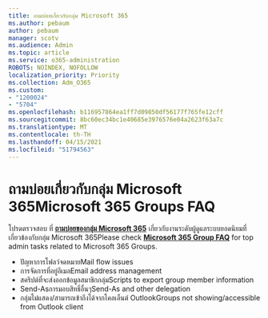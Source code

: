 ```yaml
---
title: ถามบ่อยเกี่ยวกับกลุ่ม Microsoft 365
ms.author: pebaum
author: pebaum
manager: scotv
ms.audience: Admin
ms.topic: article
ms.service: o365-administration
ROBOTS: NOINDEX, NOFOLLOW
localization_priority: Priority
ms.collection: Adm_O365
ms.custom:
- "1200024"
- "5704"
ms.openlocfilehash: b116957864ea1ff7d09850df56177f765fe12cff
ms.sourcegitcommit: 8bc60ec34bc1e40685e3976576e04a2623f63a7c
ms.translationtype: MT
ms.contentlocale: th-TH
ms.lasthandoff: 04/15/2021
ms.locfileid: "51794563"
---
```

# <a name="microsoft-365-groups-faq"></a><span data-ttu-id="6b405-102">ถามบ่อยเกี่ยวกับกลุ่ม Microsoft 365</span><span class="sxs-lookup"><span data-stu-id="6b405-102">Microsoft 365 Groups FAQ</span></span>

<span data-ttu-id="6b405-103">โปรดตรวจสอบ ที่ **[ถามบ่อยของกลุ่ม Microsoft 365](https://aka.ms/M365GroupsFAQ)** เกี่ยวกับงานระดับผู้ดูแลระบบยอดนิยมที่เกี่ยวข้องกับกลุ่ม Microsoft 365</span><span class="sxs-lookup"><span data-stu-id="6b405-103">Please check **[Microsoft 365 Group FAQ](https://aka.ms/M365GroupsFAQ)** for top admin tasks related to Microsoft 365 Groups.</span></span>

- <span data-ttu-id="6b405-104">ปัญหาการโฟลว์จดหมาย</span><span class="sxs-lookup"><span data-stu-id="6b405-104">Mail flow issues</span></span>
- <span data-ttu-id="6b405-105">การจัดการที่อยู่อีเมล</span><span class="sxs-lookup"><span data-stu-id="6b405-105">Email address management</span></span>
- <span data-ttu-id="6b405-106">สคริปต์ที่จะส่งออกข้อมูลสมาชิกกลุ่ม</span><span class="sxs-lookup"><span data-stu-id="6b405-106">Scripts to export group member information</span></span>
- <span data-ttu-id="6b405-107">Send-Asการมอบสิทธิ์อื่นๆ</span><span class="sxs-lookup"><span data-stu-id="6b405-107">Send-As and other delegation</span></span>
- <span data-ttu-id="6b405-108">กลุ่มไม่แสดง/สามารถเข้าถึงได้จากไคลเอ็นต์ Outlook</span><span class="sxs-lookup"><span data-stu-id="6b405-108">Groups not showing/accessible from Outlook client</span></span>